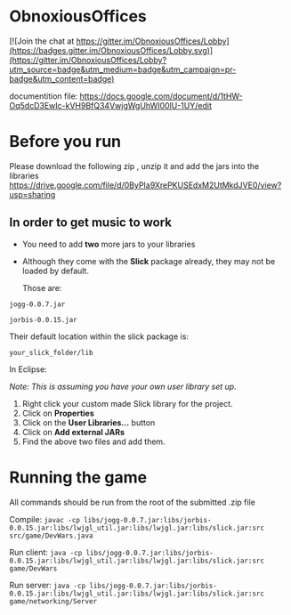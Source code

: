 # ObnoxiousOffices

[![Join the chat at https://gitter.im/ObnoxiousOffices/Lobby](https://badges.gitter.im/ObnoxiousOffices/Lobby.svg)](https://gitter.im/ObnoxiousOffices/Lobby?utm_source=badge&utm_medium=badge&utm_campaign=pr-badge&utm_content=badge)

documentition file:
https://docs.google.com/document/d/1tHW-Oq5dcD3EwIc-kVH9BfQ34VwjgWgUhWI00lU-1UY/edit

# Before you run

Please download the following zip , unzip it and add the jars into the libraries 
https://drive.google.com/file/d/0ByPIa9XrePKUSEdxM2UtMkdJVE0/view?usp=sharing

## In order to get music to work

- You need to add **two** more jars to your libraries

- Although they come with the **Slick** package already, they may not be loaded by default.

  Those are:

```
jogg-0.0.7.jar

jorbis-0.0.15.jar
```

Their default location within the slick package is:

```
your_slick_folder/lib
```

In Eclipse:

*Note: This is assuming you have your own user library set up.*

1. Right click your custom made Slick library for the project.
2. Click on **Properties**
3. Click on the **User Libraries…** button 
4. Click on **Add external JARs**
5. Find the above two files and add them.

# Running the game
All commands should be run from the root of the submitted .zip file

Compile: `javac -cp libs/jogg-0.0.7.jar:libs/jorbis-0.0.15.jar:libs/lwjgl_util.jar:libs/lwjgl.jar:libs/slick.jar:src src/game/DevWars.java`

Run client: `java -cp libs/jogg-0.0.7.jar:libs/jorbis-0.0.15.jar:libs/lwjgl_util.jar:libs/lwjgl.jar:libs/slick.jar:src game/DevWars`

Run server: `java -cp libs/jogg-0.0.7.jar:libs/jorbis-0.0.15.jar:libs/lwjgl_util.jar:libs/lwjgl.jar:libs/slick.jar:src game/networking/Server`
